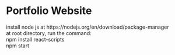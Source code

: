 <h1>Portfolio Website</h1>
install node js at https://nodejs.org/en/download/package-manager
<br>
at root directory, run the command:
<br>
npm install react-scripts
<br>
npm start
